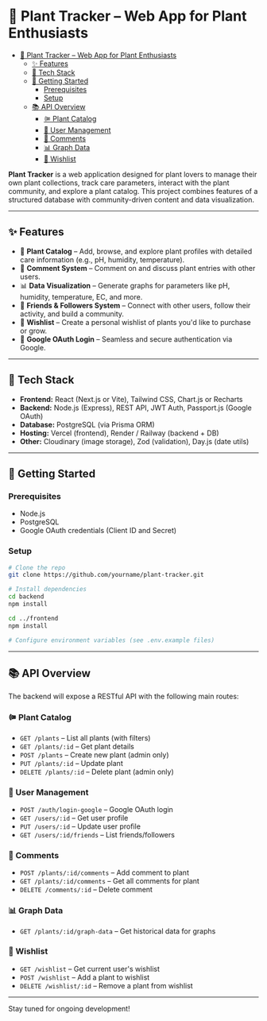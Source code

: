 # 🌱 Plant Tracker – Web App for Plant Enthusiasts

- [🌱 Plant Tracker – Web App for Plant Enthusiasts](#-plant-tracker--web-app-for-plant-enthusiasts)
  - [✨ Features](#-features)
  - [🧱 Tech Stack](#-tech-stack)
  - [🚀 Getting Started](#-getting-started)
    - [Prerequisites](#prerequisites)
    - [Setup](#setup)
  - [📚 API Overview](#-api-overview)
    - [🨴 Plant Catalog](#-plant-catalog)
    - [👤 User Management](#-user-management)
    - [💬 Comments](#-comments)
    - [📊 Graph Data](#-graph-data)
    - [📄 Wishlist](#-wishlist)


**Plant Tracker** is a web application designed for plant lovers to manage their own plant collections, track care parameters, interact with the plant community, and explore a plant catalog. This project combines features of a structured database with community-driven content and data visualization.

---

## ✨ Features

- 📘 **Plant Catalog** – Add, browse, and explore plant profiles with detailed care information (e.g., pH, humidity, temperature).
- 💬 **Comment System** – Comment on and discuss plant entries with other users.
- 📊 **Data Visualization** – Generate graphs for parameters like pH, humidity, temperature, EC, and more.
- 🤝 **Friends & Followers System** – Connect with other users, follow their activity, and build a community.
- 📝 **Wishlist** – Create a personal wishlist of plants you'd like to purchase or grow.
- 🔐 **Google OAuth Login** – Seamless and secure authentication via Google.

---

## 🧱 Tech Stack

- **Frontend:** React (Next.js or Vite), Tailwind CSS, Chart.js or Recharts
- **Backend:** Node.js (Express), REST API, JWT Auth, Passport.js (Google OAuth)
- **Database:** PostgreSQL (via Prisma ORM)
- **Hosting:** Vercel (frontend), Render / Railway (backend + DB)
- **Other:** Cloudinary (image storage), Zod (validation), Day.js (date utils)

---

## 🚀 Getting Started

### Prerequisites

- Node.js
- PostgreSQL
- Google OAuth credentials (Client ID and Secret)

### Setup

```bash
# Clone the repo
git clone https://github.com/yourname/plant-tracker.git

# Install dependencies
cd backend
npm install

cd ../frontend
npm install

# Configure environment variables (see .env.example files)
```

---

## 📚 API Overview

The backend will expose a RESTful API with the following main routes:

### 🨴 Plant Catalog

- `GET /plants` – List all plants (with filters)
- `GET /plants/:id` – Get plant details
- `POST /plants` – Create new plant (admin only)
- `PUT /plants/:id` – Update plant
- `DELETE /plants/:id` – Delete plant (admin only)

### 👤 User Management

- `POST /auth/login-google` – Google OAuth login
- `GET /users/:id` – Get user profile
- `PUT /users/:id` – Update user profile
- `GET /users/:id/friends` – List friends/followers

### 💬 Comments

- `POST /plants/:id/comments` – Add comment to plant
- `GET /plants/:id/comments` – Get all comments for plant
- `DELETE /comments/:id` – Delete comment

### 📊 Graph Data

- `GET /plants/:id/graph-data` – Get historical data for graphs

### 📄 Wishlist

- `GET /wishlist` – Get current user's wishlist
- `POST /wishlist` – Add a plant to wishlist
- `DELETE /wishlist/:id` – Remove a plant from wishlist

---

Stay tuned for ongoing development!
